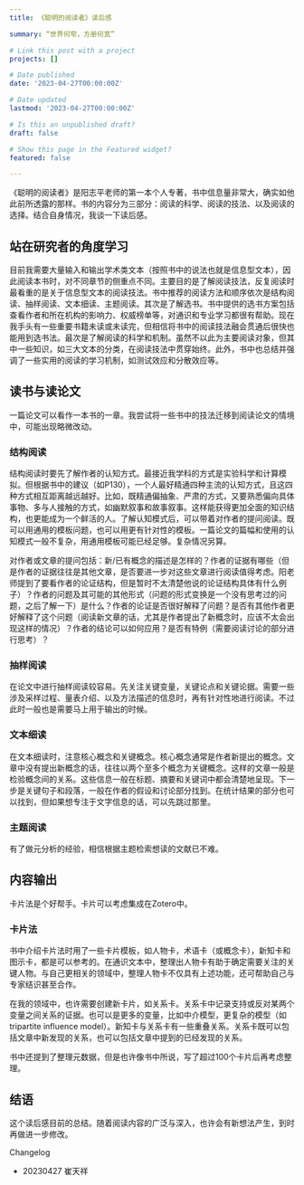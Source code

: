 ```yaml
---
title: 《聪明的阅读者》读后感

summary: “世界何窄，方册何宽”

# Link this post with a project
projects: []

# Date published
date: '2023-04-27T00:00:00Z'

# Date updated
lastmod: '2023-04-27T00:00:00Z'

# Is this an unpublished draft?
draft: false

# Show this page in the Featured widget?
featured: false

---
```


<!--more-->

《聪明的阅读者》是阳志平老师的第一本个人专著，书中信息量非常大，确实如他此前所透露的那样。书的内容分为三部分：阅读的科学、阅读的技法、以及阅读的选择。结合自身情况，我谈一下读后感。

## 站在研究者的角度学习

目前我需要大量输入和输出学术类文本（按照书中的说法也就是信息型文本），因此阅读本书时，对不同章节的侧重点不同。主要目的是了解阅读技法，反复阅读时最看重的是关于信息型文本的阅读技法。书中推荐的阅读方法和顺序依次是结构阅读、抽样阅读、文本细读、主题阅读。其次是了解选书。书中提供的选书方案包括查看作者和所在机构的影响力、权威榜单等，对通识和专业学习都很有帮助。现在我手头有一些重要书籍未读或未读完，但相信将书中的阅读技法融会贯通后很快也能用到选书法。最次是了解阅读的科学和机制。虽然不以此为主要阅读对象，但其中一些知识，如三大文本的分类，在阅读技法中贯穿始终。此外，书中也总结并强调了一些实用的阅读的学习机制，如测试效应和分散效应等。

## 读书与读论文

一篇论文可以看作一本书的一章。我尝试将一些书中的技法迁移到阅读论文的情境中，可能出现略微改动。

### 结构阅读

结构阅读时要先了解作者的认知方式。最接近我学科的方式是实验科学和计算模拟。但根据书中的建议（如P130），一个人最好精通四种主流的认知方式，且这四种方式相互距离越远越好。比如，既精通偏抽象、严肃的方式，又要熟悉偏向具体事物、多与人接触的方式，如幽默叙事和故事叙事。这样能获得更加全面的知识结构，也更能成为一个鲜活的人。了解认知模式后，可以带着对作者的提问阅读。既可以用通用的模板问题，也可以用更有针对性的模板。一篇论文的篇幅和使用的认知模式一般不复杂，用通用模板可能已经足够。复杂情况另算。

对作者或文章的提问包括：新/已有概念的描述是怎样的？作者的证据有哪些（但是作者的证据往往是其他文章，是否要进一步对这些文章进行阅读值得考虑。阳老师提到了要看作者的论证结构，但是暂时不太清楚他说的论证结构具体有什么例子）？作者的问题及其可能的其他形式（问题的形式变换是一个没有思考过的问题，之后了解一下）是什么？作者的论证是否很好解释了问题？是否有其他作者更好解释了这个问题（阅读新文章的话，尤其是作者提出了新概念时，应该不太会出现这样的情况）？作者的结论可以如何应用？是否有特例（需要阅读讨论的部分进行思考）？

### 抽样阅读

在论文中进行抽样阅读较容易。先关注关键变量，关键论点和关键论据。需要一些涉及采样过程、量表介绍、以及方法描述的信息时，再有针对性地进行阅读。不过此时一般也是需要马上用于输出的时候。

### 文本细读

在文本细读时，注意核心概念和关键概念。核心概念通常是作者新提出的概念。文章中没有提出新概念的话，往往以两个至多个概念为关键概念。这样的文章一般是检验概念间的关系。这些信息一般在标题、摘要和关键词中都会清楚地呈现。下一步是关键句子和段落，一般在作者的假设和讨论部分找到。在统计结果的部分也可以找到，但如果想专注于文字信息的话，可以先跳过那里。

### 主题阅读

有了做元分析的经验，相信根据主题检索想读的文献已不难。

## 内容输出

卡片法是个好帮手。卡片可以考虑集成在Zotero中。

### 卡片法

书中介绍卡片法时用了一些卡片模板，如人物卡，术语卡（或概念卡），新知卡和图示卡，都是可以参考的。在通识文本中，整理出人物卡有助于确定需要关注的关键人物。与自己更相关的领域中，整理人物卡不仅具有上述功能，还可帮助自己与专家结识甚至合作。

在我的领域中，也许需要创建新卡片，如关系卡。关系卡中记录支持或反对某两个变量之间关系的证据。也可以是更多的变量，比如中介模型，更复杂的模型（如tripartite influence model）。新知卡与关系卡有一些重叠关系。关系卡既可以包括文章中新发现的关系，也可以包括文章中提到的已经发现的关系。

书中还提到了整理元数据，但是也许像书中所说，写了超过100个卡片后再考虑整理。

## 结语

这个读后感目前的总结。随着阅读内容的广泛与深入，也许会有新想法产生，到时再做进一步修改。

Changelog

- 20230427 崔天祥
